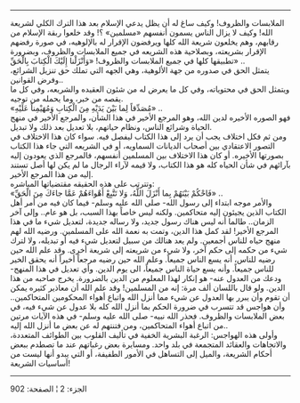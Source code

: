 ------------------------------------------------------------------------

الملابسات والظروف! وكيف ساغ له أن يظل يدعي الإسلام بعد هذا الترك الكلي
لشريعة الله! وكيف لا يزال الناس يسمون أنفسهم «مسلمين» ؟! وقد خلعوا ربقة
الإسلام من رقابهم، وهم يخلعون شريعة الله كلها ويرفضون الإقرار له
بالإلوهيه، في صورة رفضهم الإقرار بشريعته، وبصلاحية هذه الشريعه في جميع
الملابسات والظروف، وبضرورة تطبيقها كلها في جميع الملابسات والظروف!
«وَأَنْزَلْنا إِلَيْكَ الْكِتابَ بِالْحَقِّ» ..  
يتمثل الحق في صدوره من جهة الألوهية، وهي الجهه التي تملك حق تنزيل
الشرائع، وفرض القوانين..  
ويتمثل الحق في محتوياته، وفي كل ما يعرض له من شئون العقيده والشريعه، وفي
كل ما يقصه من خبر، وما يحمله من توجيه.  
«مُصَدِّقاً لِما بَيْنَ يَدَيْهِ مِنَ الْكِتابِ وَمُهَيْمِناً عَلَيْهِ» ..  
فهو الصوره الأخيره لدين الله، وهو المرجع الأخير في هذا الشأن، والمرجع
الأخير في منهج الحياة وشرائع الناس، ونظام حياتهم، بلا تعديل بعد ذلك ولا
تبديل.  
ومن ثم فكل اختلاف يجب أن يرد إلى هذا الكتاب ليفصل فيه. سواء كان هذا
الاختلاف في التصور الاعتقادي بين أصحاب الديانات السماويه، أو في الشريعه
التي جاء هذا الكتاب بصورتها الأخيره. أو كان هذا الاختلاف بين المسلمين
أنفسهم، فالمرجع الذي يعودون إليه بآرائهم في شأن الحياه كله هو هذا
الكتاب، ولا قيمه لآراء الرجال ما لم يكن لها أصل تستند إليه من هذا المرجع
الأخير.  
وتترتب على هذه الحقيقه مقتضياتها المباشره:  
«فَاحْكُمْ بَيْنَهُمْ بِما أَنْزَلَ اللَّهُ، وَلا تَتَّبِعْ أَهْواءَهُمْ عَمَّا جاءَكَ مِنَ الْحَقِّ» ..  
والأمر موجه ابتداء إلى رسول الله- صلى الله عليه وسلم- فيما كان فيه من
أمر أهل الكتاب الذين يجيئون إليه متحاكمين. ولكنه ليس خاصاً بهذا السبب، بل
هو عام.. وإلى آخر الزمان.. طالما أنه ليس هناك رسول جديد، ولا رساله
جديدة، لتعديل شيء ما في هذا المرجع الأخير! لقد كمل هذا الدين، وتمت به
نعمة الله على المسلمين. ورضيه الله لهم منهج حياه للناس أجمعين. ولم يعد
هنالك من سبيل لتعديل شيء فيه أو تبديله، ولا لترك شيء من حكمه إلى حكم
آخر، ولا شيء من شريعته إلى شريعة أخرى. وقد علم الله حين رضيه للناس، أنه
يسع الناس جميعاً. وعلم الله حين رضيه مرجعاً أخيراً أنه يحقق الخير للناس
جميعاً. وأنه يسع حياة الناس جميعاً، الى يوم الدين. وأي تعديل في هذا
المنهج- ودعك من العدول عنه- هو إنكار لهذا المعلوم من الدين بالضرورة.
يخرج صاحبه من هذا الدين. ولو قال باللسان ألف مرة: إنه من المسلمين! وقد
علم الله أن معاذير كثيره يمكن أن تقوم وأن يبرر بها العدول عن شيء مما
أنزل الله واتباع أهواء المحكومين المتحاكمين.. وأن هواجس قد تتسرب في
ضرورة الحكم بما أنزل الله كله بلا عدول عن شيء فيه، في بعض الملابسات
والظروف. فحذر الله نبيه- صلى الله عليه وسلم- في هذه الآيات مرتين من
اتباع أهواء المتحاكمين، ومن فتنتهم له عن بعض ما أنزل الله إليه..  
وأولى هذه الهواجس: الرغبة البشرية الخفية في تأليف القلوب بين الطوائف
المتعددة، والاتجاهات والعقائد المتجمعة في بلد واحد. ومسايرة بعض رغباتهم
عند ما تصطدم ببعض أحكام الشريعة، والميل إلى التساهل في الأمور الطفيفة،
أو التي يبدو أنها ليست من أساسيات الشريعة!

------------------------------------------------------------------------

الجزء: 2 ¦ الصفحة: 902
